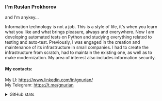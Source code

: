 ### I'm Ruslan Prokhorov

and I'm anykey...

Information technology is not a job. This is a style of life, it's when you learn what you like and what brings pleasure, always and everywhere. Now I am developing automated tests on Python and studying everything related to testing and auto-test.
Previously, I was engaged in the creation and maintenance of its infrastructure in small companies. I had to create the infrastructure from scratch, had to maintain the existing one, as well as to make modernization. My area of interest also includes information security.




#### My contacts:

My LI: https://www.linkedin.com/in/gnurian/    
My Telegram: https://t.me/gnurian

<details>
<summary>GitHub stats</summary>
<img src="https://github-readme-stats.vercel.app/api?username=GnuriaN&count_private=true&show_icons=true"> <img>
</details>

